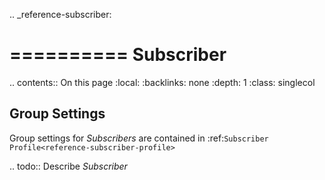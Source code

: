 .. _reference-subscriber:

==========
Subscriber
==========

.. contents:: On this page
    :local:
    :backlinks: none
    :depth: 1
    :class: singlecol

Group Settings
--------------
Group settings for *Subscribers* are contained in :ref:`Subscriber Profile<reference-subscriber-profile>`

.. todo::
    Describe *Subscriber*
